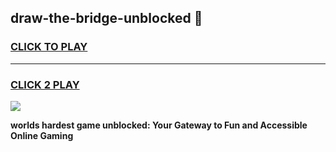 
## draw-the-bridge-unblocked 👋
<h3>
<a href="https://premium.freeplayer.one?title=draw-the-bridge-unblocked&ref=14F">CLICK TO PLAY</a></h3>
<hr>

<h3>
<a href="https://premium.freeplayer.one?title=draw-the-bridge-unblocked&ref=14F">CLICK 2 PLAY</a>
  
</h3>

<a href="https://premium.freeplayer.one?title=draw-the-bridge-unblocked&ref=12F/"><img src="https://clearcache.store/games.png"></a>


**worlds hardest game unblocked: Your Gateway to Fun and Accessible Online Gaming**
